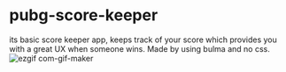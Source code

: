# pubg-score-keeper
its basic score keeper app, keeps track of your score which provides you with a great UX when someone wins. Made by using bulma and no css.
![ezgif com-gif-maker](https://user-images.githubusercontent.com/73601258/107394888-52f85a80-6b22-11eb-9165-c9c93b814355.gif)
